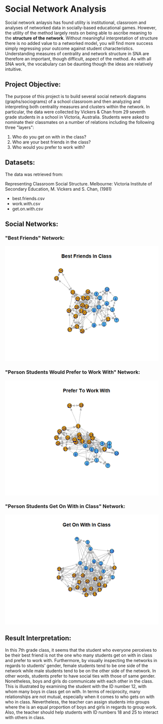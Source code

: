 # Social Network Analysis

Social network anlaysis has found utility is institutional, classroom and analyses of networked data in socially-based educational games. However, the utility of the method largely rests on being able to ascribe meaning to the **structure of the network**. Without meaningful interpretation of structure there is no added value to a networked model, you will find more success simply regressing your outcome against student characteristics.  Understanding measures of centrality and network structure in SNA are therefore an important, though difficult, aspect of the method. As with all SNA work, the vocabulary can be daunting though the ideas are relatively intuitive.

## Project Objective:

The purpose of this project is to build several social network diagrams (graphs/sociograms) of a school classroom and then analyzing and interpreting both centrality measures and clusters within the network. In particular, the data were collected by Vickers & Chan from 29 seventh grade students in a school in Victoria, Australia. Students were asked to nominate their classmates on a number of relations including the following three "layers":  

1. Who do you get on with in the class?  
2. Who are your best friends in the class?  
3. Who would you prefer to work with? 

## Datasets: 

The data was retrieved from:

Representing Classroom Social Structure. Melbourne: Victoria Institute of
Secondary Education, M. Vickers and S. Chan, (1981)

* best.friends.csv
* work.with.csv
* get.on.with.csv

## Social Networks:

### "Best Friends" Network:

![BestFriends](https://github.com/lizarova777/Social_Network_Analysis_Project2/blob/master/Best_Friends_In_Class.png)

### "Person Students Would Prefer to Work With" Network:

![BestFriends](https://github.com/lizarova777/Social_Network_Analysis_Project2/blob/master/Prefer_to_Work_With.png)

### "Person Students Get On With in Class" Network:

![BestFriends](https://github.com/lizarova777/Social_Network_Analysis_Project2/blob/master/Get_On_With_In_Class.png)

## Result Interpretation:

In this 7th grade class, it seems that the student who everyone perceives to be their best friend is not the one who many students get on with in class and prefer to work with. Furthermore, by visually inspecting the networks in regards to students' gender, female students tend to be one side of the network while male students tend to be on the other side of the network. In other words, students prefer to have social ties with those of same gender. Nonetheless, boys and girls do communicate with each other in the class. This is illustrated by examining the student with the ID number 12, with whom many boys in class get on with. In terms of reciprocity, many relationships are not mutual, especially when it comes to who gets on with who in class. Nevertheless, the teacher can assign students into groups where the is an equal proportion of boys and girls in regards to group work. Also, the teacher should help students with ID numbers 18 and 25 to interact with others in class.

